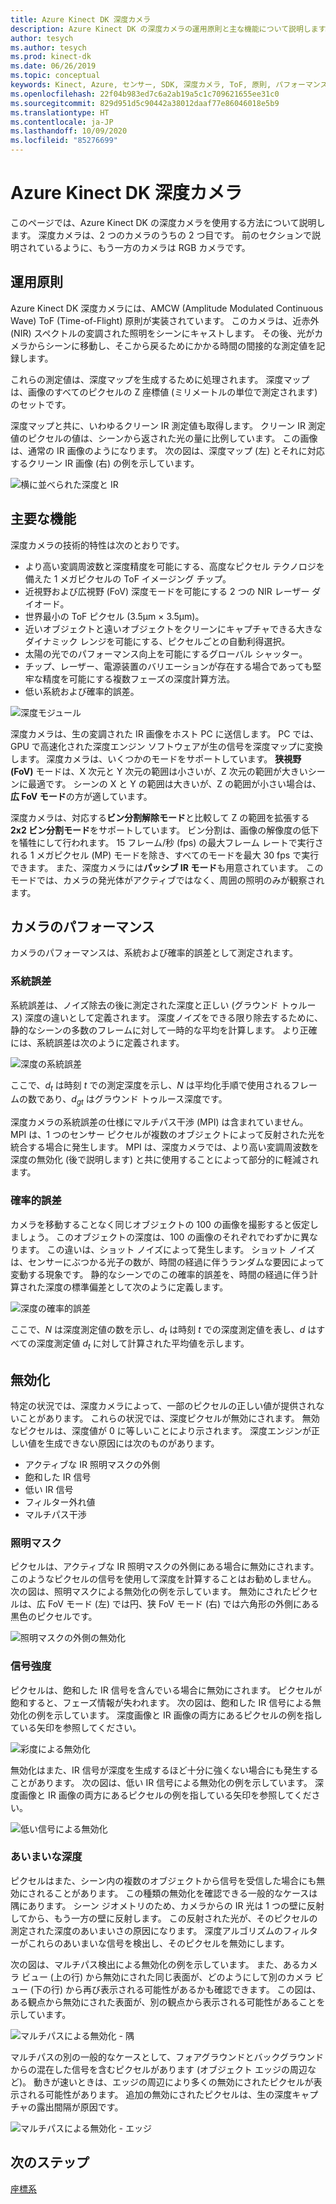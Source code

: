 ```yaml
---
title: Azure Kinect DK 深度カメラ
description: Azure Kinect DK の深度カメラの運用原則と主な機能について説明します。
author: tesych
ms.author: tesych
ms.prod: kinect-dk
ms.date: 06/26/2019
ms.topic: conceptual
keywords: Kinect, Azure, センサー, SDK, 深度カメラ, ToF, 原則, パフォーマンス, 無効化
ms.openlocfilehash: 22f04b983ed7c6a2ab19a5c1c709621655ee31c0
ms.sourcegitcommit: 829d951d5c90442a38012daaf77e86046018e5b9
ms.translationtype: HT
ms.contentlocale: ja-JP
ms.lasthandoff: 10/09/2020
ms.locfileid: "85276699"
---
```

# <a name="azure-kinect-dk-depth-camera"></a>Azure Kinect DK 深度カメラ

このページでは、Azure Kinect DK の深度カメラを使用する方法について説明します。 深度カメラは、2 つのカメラのうちの 2 つ目です。 前のセクションで説明されているように、もう一方のカメラは RGB カメラです。  

## <a name="operating-principles"></a>運用原則

Azure Kinect DK 深度カメラには、AMCW (Amplitude Modulated Continuous Wave) ToF (Time-of-Flight) 原則が実装されています。 このカメラは、近赤外 (NIR) スペクトルの変調された照明をシーンにキャストします。 その後、光がカメラからシーンに移動し、そこから戻るためにかかる時間の間接的な測定値を記録します。

これらの測定値は、深度マップを生成するために処理されます。 深度マップは、画像のすべてのピクセルの Z 座標値 (ミリメートルの単位で測定されます) のセットです。

深度マップと共に、いわゆるクリーン IR 測定値も取得します。 クリーン IR 測定値のピクセルの値は、シーンから返された光の量に比例しています。 この画像は、通常の IR 画像のようになります。 次の図は、深度マップ (左) とそれに対応するクリーン IR 画像 (右) の例を示しています。

![横に並べられた深度と IR](./media/concepts/depth-camera-depth-ir.png)

## <a name="key-features"></a>主要な機能

深度カメラの技術的特性は次のとおりです。

- より高い変調周波数と深度精度を可能にする、高度なピクセル テクノロジを備えた 1 メガピクセルの ToF イメージング チップ。
- 近視野および広視野 (FoV) 深度モードを可能にする 2 つの NIR レーザー ダイオード。
- 世界最小の ToF ピクセル (3.5μm × 3.5μm)。
- 近いオブジェクトと遠いオブジェクトをクリーンにキャプチャできる大きなダイナミック レンジを可能にする、ピクセルごとの自動利得選択。
- 太陽の光でのパフォーマンス向上を可能にするグローバル シャッター。
- チップ、レーザー、電源装置のバリエーションが存在する場合であっても堅牢な精度を可能にする複数フェーズの深度計算方法。
- 低い系統および確率的誤差。

![深度モジュール](./media/concepts/depth-camera-depth-module.jpg)

深度カメラは、生の変調された IR 画像をホスト PC に送信します。 PC では、GPU で高速化された深度エンジン ソフトウェアが生の信号を深度マップに変換します。 深度カメラは、いくつかのモードをサポートしています。 **狭視野 (FoV)** モードは、X 次元と Y 次元の範囲は小さいが、Z 次元の範囲が大きいシーンに最適です。 シーンの X と Y の範囲は大きいが、Z の範囲が小さい場合は、**広 FoV モード**の方が適しています。

深度カメラは、対応する**ビン分割解除モード**と比較して Z の範囲を拡張する **2x2 ビン分割モード**をサポートしています。 ビン分割は、画像の解像度の低下を犠牲にして行われます。 15 フレーム/秒 (fps) の最大フレーム レートで実行される 1 メガピクセル (MP) モードを除き、すべてのモードを最大 30 fps で実行できます。 また、深度カメラには**パッシブ IR モード**も用意されています。 このモードでは、カメラの発光体がアクティブではなく、周囲の照明のみが観察されます。

## <a name="camera-performance"></a>カメラのパフォーマンス

カメラのパフォーマンスは、系統および確率的誤差として測定されます。

### <a name="systematic-error"></a>系統誤差

系統誤差は、ノイズ除去の後に測定された深度と正しい (グラウンド トゥルース) 深度の違いとして定義されます。 深度ノイズをできる限り除去するために、静的なシーンの多数のフレームに対して一時的な平均を計算します。 より正確には、系統誤差は次のように定義されます。

![深度の系統誤差](./media/concepts/depth-camera-systematic-error.png)

ここで、*d<sub>t</sub>* は時刻 *t* での測定深度を示し、*N* は平均化手順で使用されるフレームの数であり、*d<sub>gt</sub>* はグラウンド トゥルース深度です。

深度カメラの系統誤差の仕様にマルチパス干渉 (MPI) は含まれていません。 MPI は、1 つのセンサー ピクセルが複数のオブジェクトによって反射された光を統合する場合に発生します。 MPI は、深度カメラでは、より高い変調周波数を深度の無効化 (後で説明します) と共に使用することによって部分的に軽減されます。

### <a name="random-error"></a>確率的誤差

カメラを移動することなく同じオブジェクトの 100 の画像を撮影すると仮定しましょう。 このオブジェクトの深度は、100 の画像のそれぞれでわずかに異なります。 この違いは、ショット ノイズによって発生します。 ショット ノイズは、センサーにぶつかる光子の数が、時間の経過に伴うランダムな要因によって変動する現象です。 静的なシーンでのこの確率的誤差を、時間の経過に伴う計算された深度の標準偏差として次のように定義します。

![深度の確率的誤差](./media/concepts/depth-camera-random-error.png)

ここで、*N* は深度測定値の数を示し、*d<sub>t</sub>* は時刻 *t* での深度測定値を表し、*d* はすべての深度測定値 *d<sub>t</sub>* に対して計算された平均値を示します。

## <a name="invalidation"></a>無効化

特定の状況では、深度カメラによって、一部のピクセルの正しい値が提供されないことがあります。 これらの状況では、深度ピクセルが無効にされます。 無効なピクセルは、深度値が 0 に等しいことにより示されます。 深度エンジンが正しい値を生成できない原因には次のものがあります。

- アクティブな IR 照明マスクの外側
- 飽和した IR 信号
- 低い IR 信号
- フィルター外れ値
- マルチパス干渉

### <a name="illumination-mask"></a>照明マスク

ピクセルは、アクティブな IR 照明マスクの外側にある場合に無効にされます。 このようなピクセルの信号を使用して深度を計算することはお勧めしません。 次の図は、照明マスクによる無効化の例を示しています。 無効にされたピクセルは、広 FoV モード (左) では円、狭 FoV モード (右) では六角形の外側にある黒色のピクセルです。

![照明マスクの外側の無効化](./media/concepts/depth-camera-invalidation-illumination-mask.png)

### <a name="signal-strength"></a>信号強度

ピクセルは、飽和した IR 信号を含んでいる場合に無効にされます。 ピクセルが飽和すると、フェーズ情報が失われます。 次の図は、飽和した IR 信号による無効化の例を示しています。 深度画像と IR 画像の両方にあるピクセルの例を指している矢印を参照してください。

![彩度による無効化](./media/concepts/depth-camera-invalidation-saturation.png)

無効化はまた、IR 信号が深度を生成するほど十分に強くない場合にも発生することがあります。 次の図は、低い IR 信号による無効化の例を示しています。 深度画像と IR 画像の両方にあるピクセルの例を指している矢印を参照してください。

![低い信号による無効化](./media/concepts/depth-camera-invalidation-low-signal.png)

### <a name="ambiguous-depth"></a>あいまいな深度

ピクセルはまた、シーン内の複数のオブジェクトから信号を受信した場合にも無効にされることがあります。 この種類の無効化を確認できる一般的なケースは隅にあります。  シーン ジオメトリのため、カメラからの IR 光は 1 つの壁に反射してから、もう一方の壁に反射します。 この反射された光が、そのピクセルの測定された深度のあいまいさの原因になります。 深度アルゴリズムのフィルターがこれらのあいまいな信号を検出し、そのピクセルを無効にします。

次の図は、マルチパス検出による無効化の例を示しています。 また、あるカメラ ビュー (上の行) から無効にされた同じ表面が、どのようにして別のカメラ ビュー (下の行) から再び表示される可能性があるかも確認できます。 この図は、ある観点から無効にされた表面が、別の観点から表示される可能性があることを示しています。

![マルチパスによる無効化 - 隅](./media/concepts/depth-camera-invalidation-multipath.png)

マルチパスの別の一般的なケースとして、フォアグラウンドとバックグラウンドからの混在した信号を含むピクセルがあります (オブジェクト エッジの周辺など)。 動きが速いときは、エッジの周辺により多くの無効にされたピクセルが表示される可能性があります。 追加の無効にされたピクセルは、生の深度キャプチャの露出間隔が原因です。

![マルチパスによる無効化 - エッジ](./media/concepts/depth-camera-invalidation-edge.png)

## <a name="next-steps"></a>次のステップ

[座標系](coordinate-systems.md)
